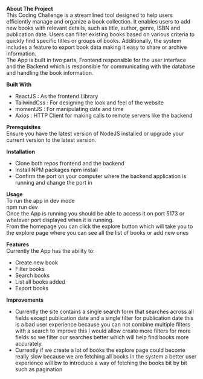 **About The Project**  
This Coding Challenge is a streamlined tool designed to help users efficiently manage and organize a book collection. It enables users to add new books with relevant details, such as title, author, genre, ISBN and publication date. Users can filter existing books based on various criteria to quickly find specific titles or groups of books. Additionally, the system includes a feature to export book data making it easy to share or archive information.  
The App is built in two parts, Frontend responsible for the user interface and the Backend which is responsible for communicating with the database and handling the book information.

**Built With**

- ReactJS : As the frontend Library
- TailwindCss : For designing the look and feel of the website
- momentJS : For manipulating date and time
- Axios : HTTP Client for making calls to remote servers like the backend

**Prerequisites**  
Ensure you have the latest version of NodeJS installed or upgrade your current version to the latest version.

**Installation**

- Clone both repos frontend and the backend
- Install NPM packages npm install
- Confirm the port on your computer where the backend application is running and change the port in

**Usage**  
To run the app in dev mode  
npm run dev  
Once the App is running you should be able to access it on port 5173 or whatever port displayed when it is running.  
From the homepage you can click the explore button which will take you to the explore page where you can see all the list of books or add new ones

**Features**  
Currently the App has the ability to:

- Create new book
- Filter books
- Search books
- List all books added
- Export books

**Improvements**

- Currently the site contains a single search form that searches across all fields except publication date and a single filter for publication date this is a bad user experience because you can not combine multiple filters with a search to improve this I would allow create more filters for more fields so we filter our searches better which will help find books more accurately.
- Currently if we create a lot of books the explore page could become really slow because we are fetching all books in the system a better user experience will bw to introduce a way of fetching the books bit by bit such as pagination
